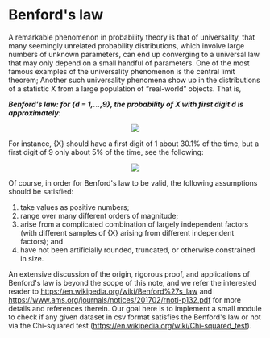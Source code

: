 # Benford's law 

A remarkable phenomenon in probability theory is that of universality, that many seemingly unrelated probability distributions, which involve large numbers of unknown parameters, can end up converging to a universal law that may only depend on a small handful of parameters. One of the most famous examples of the universality phenomenon is the central limit theorem; Another such universality phenomena show up in the distributions of a statistic X from a large population of “real-world” objects. That is,

_**Benford's law: for {d = 1,...,9}, the probability of X with first digit d is approximately**_:

<p align="center">
  <img src="https://github.com/tianbo137/benford_law_check/blob/main/26461e7841d135d327aa7d0f914236862e890e7b.png">
</p>

For instance, {X} should have a first digit of 1 about 30.1% of the time, but a first digit of 9 only about 5% of the time, see the following:
<p align="center">
  <img src="https://github.com/tianbo137/benford_law_check/blob/main/0*aEKtSyYHDtAZ5Crq.gif">
</p>

Of course, in order for Benford's law to be valid, the following assumptions should be satisfied:
1. take values as positive numbers;
2. range over many different orders of magnitude;
3. arise from a complicated combination of largely independent factors (with different samples of {X} arising from different independent factors); and
4. have not been artificially rounded, truncated, or otherwise constrained in size.

An extensive discussion of the origin, rigorous proof, and applications of Benford's law is beyond the scope of this note, and we refer the interested reader to https://en.wikipedia.org/wiki/Benford%27s_law and https://www.ams.org/journals/notices/201702/rnoti-p132.pdf for more details and references therein. Our goal here is to implement a small module to check if any given dataset in csv format satisfies the Benford's law or not via the Chi-squared test (https://en.wikipedia.org/wiki/Chi-squared_test).
